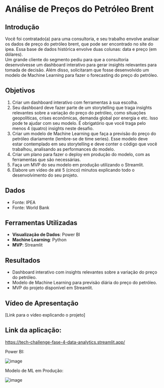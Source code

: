 # Análise de Preços do Petróleo Brent

## Introdução
Você foi contratado(a) para uma consultoria, e seu trabalho envolve 
analisar os dados de preço do petróleo brent, que pode ser encontrado no site 
do ipea. Essa base de dados histórica envolve duas colunas: data e preço (em 
dólares).  
Um grande cliente do segmento pediu para que a consultoria 
desenvolvesse um dashboard interativo para gerar insights relevantes para 
tomada de decisão. Além disso, solicitaram que fosse desenvolvido um modelo 
de Machine Learning para fazer o forecasting do preço do petróleo. 

## Objetivos
1. Criar um dashboard interativo com ferramentas à sua escolha. 
2. Seu dashboard deve fazer parte de um storytelling que traga insights 
relevantes sobre a variação do preço do petróleo, como situações 
geopolíticas, crises econômicas, demanda global por energia e etc. Isso 
pode te ajudar com seu modelo. É obrigatório que você traga pelo menos 
4 (quatro) insights neste desafio. 
3. Criar um modelo de Machine Learning que faça a previsão do preço do 
petróleo diariamente (lembre-se de time series). Esse modelo deve estar 
contemplado em seu storytelling e deve conter o código que você 
trabalhou, analisando as performances do modelo. 
4. Criar um plano para fazer o deploy em produção do modelo, com as 
ferramentas que são necessárias. 
5. Faça um MVP do seu modelo em produção utilizando o Streamlit. 
6. Elabore um vídeo de até 5 (cinco) minutos explicando todo o 
desenvolvimento do seu projeto.

## Dados
- Fonte: IPEA
- Fonte: World Bank

## Ferramentas Utilizadas
- **Visualização de Dados**: Power BI
- **Machine Learning**: Python
- **MVP**: Streamlit


## Resultados
- Dashboard interativo com insights relevantes sobre a variação do preço do petróleo.
- Modelo de Machine Learning para previsão diária do preço do petróleo.
- MVP do projeto disponível em Streamlit.

## Vídeo de Apresentação
[Link para o vídeo explicando o projeto]

## Link da aplicação:
https://tech-challenge-fase-4-data-analytics.streamlit.app/

Power BI:

![image](https://github.com/user-attachments/assets/aed939f1-1063-4183-8286-74e3ae4ae7a9)

Modelo de ML em Produção:

![image](https://github.com/user-attachments/assets/410b4c90-3e38-445c-9e2c-3db7593da39e)
